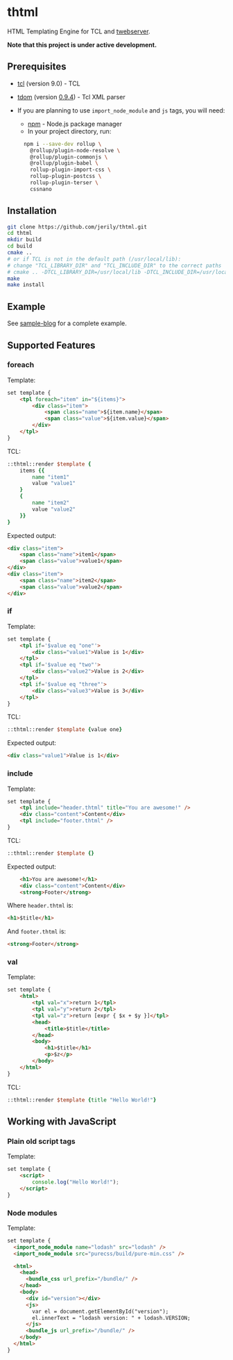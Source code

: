 # thtml

HTML Templating Engine for TCL and [twebserver](https://github.com/jerily/twebserver).

**Note that this project is under active development.** 

## Prerequisites

* [tcl](https://www.tcl.tk/) (version 9.0) - TCL
* [tdom](http://www.tdom.org/) (version [0.9.4](http://tdom.org/downloads/tdom-0.9.4-src.tar.gz)) - Tcl XML parser

* If you are planning to use ```import_node_module``` and ```js``` tags, you will need:
    * [npm](https://www.npmjs.com/) - Node.js package manager
    * In your project directory, run:
    ```bash
      npm i --save-dev rollup \
        @rollup/plugin-node-resolve \
        @rollup/plugin-commonjs \
        @rollup/plugin-babel \
        rollup-plugin-import-css \
        rollup-plugin-postcss \
        rollup-plugin-terser \
        cssnano
    ```

## Installation

```bash
git clone https://github.com/jerily/thtml.git
cd thtml
mkdir build
cd build
cmake ..
# or if TCL is not in the default path (/usr/local/lib):
# change "TCL_LIBRARY_DIR" and "TCL_INCLUDE_DIR" to the correct paths
# cmake .. -DTCL_LIBRARY_DIR=/usr/local/lib -DTCL_INCLUDE_DIR=/usr/local/include
make
make install
```

## Example

See [sample-blog](examples/sample-blog/) for a complete example.

## Supported Features

### foreach

Template:
```html
set template {
    <tpl foreach="item" in="${items}">
        <div class="item">
            <span class="name">${item.name}</span>
            <span class="value">${item.value}</span>
        </div>
    </tpl>
}
```

TCL:
```tcl
::thtml::render $template {
    items {{
        name "item1"
        value "value1"
    }
    {
        name "item2"
        value "value2"
    }}
}
```

Expected output:
```html
<div class="item">
    <span class="name">item1</span>
    <span class="value">value1</span>
</div>
<div class="item">
    <span class="name">item2</span>
    <span class="value">value2</span>
</div>
```

### if

Template:
```html
set template {
    <tpl if='$value eq "one"'>
        <div class="value1">Value is 1</div>
    </tpl>
    <tpl if='$value eq "two"'>
        <div class="value2">Value is 2</div>
    </tpl>
    <tpl if='$value eq "three"'>
        <div class="value3">Value is 3</div>
    </tpl>
}
```

TCL:
```tcl
::thtml::render $template {value one}
```

Expected output:
```html
<div class="value1">Value is 1</div>
```

### include

Template:
```html
set template {
    <tpl include="header.thtml" title="You are awesome!" />
    <div class="content">Content</div>
    <tpl include="footer.thtml" />
}
```

TCL:
```tcl
::thtml::render $template {}
```

Expected output:
```html
    <h1>You are awesome!</h1>
    <div class="content">Content</div>
    <strong>Footer</strong>
```

Where ```header.thtml``` is:
```html
<h1>$title</h1>
```

And ```footer.thtml``` is:
```html
<strong>Footer</strong>
```

### val

Template:
```html
set template {
    <html>
        <tpl val="x">return 1</tpl>
        <tpl val="y">return 2</tpl>
        <tpl val="z">return [expr { $x + $y }]</tpl>
        <head>
            <title>$title</title>
        </head>
        <body>
            <h1>$title</h1>
            <p>$z</p>
        </body>
    </html>
}
```

TCL:
```tcl
::thtml::render $template {title "Hello World!"}
```

## Working with JavaScript

### Plain old script tags

Template:
```html
set template {
    <script>
        console.log("Hello World!");
    </script>
}
```

### Node modules

Template:
```html
set template {
  <import_node_module name="lodash" src="lodash" />
  <import_node_module src="purecss/build/pure-min.css" />

  <html>
    <head>
      <bundle_css url_prefix="/bundle/" />
    </head>
    <body>
      <div id="version"></div>
      <js>
        var el = document.getElementById("version");
        el.innerText = "lodash version: " + lodash.VERSION;
      </js>
      <bundle_js url_prefix="/bundle/" />
    </body>
  </html>
}